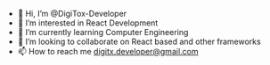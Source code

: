 - 👋 Hi, I’m @DigiTox-Developer
- 👀 I’m interested in React Development 
- 🌱 I’m currently learning Computer Engineering
- 💞️ I’m looking to collaborate on React based and other frameworks 
- 📫 How to reach me digitx.developer@gmail.com

<!---
DigiTox-Developer/DigiTox-Developer is a ✨ special ✨ repository because its `README.md` (this file) appears on your GitHub profile.
You can click the Preview link to take a look at your changes.
--->

